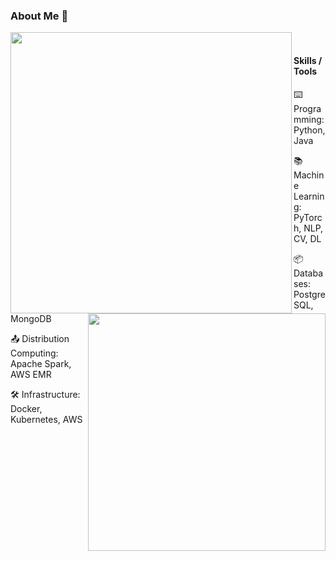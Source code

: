 ### About Me 👋

<a href="http://ajin.icu">
  <img align="left" width=450px src="https://github-readme-stats.vercel.app/api?username=ajinChen&show_icons=true&count_private=true&theme=onedark" />
</a><br>











#### Skills / Tools<a href="http://ajin.icu">
  <img align="right" width=380px src="https://github-readme-stats.vercel.app/api/top-langs/?username=ajinChen&layout=compact&langs_count=6&hide=php,less,javascript,css,scss,html, jupyter notebook&count_private=true&theme=onedark&text_color=e4bf7a" /></a>

⌨️ Programming: Python, Java 

📚 Machine Learning: PyTorch, NLP, CV, DL

📦 Databases: PostgreSQL, MongoDB

📤 Distribution Computing: Apache Spark, AWS EMR

🛠️ Infrastructure: Docker, Kubernetes, AWS

<!--
**ajinChen/ajinChen** is a ✨ _special_ ✨ repository because its `README.md` (this file) appears on your GitHub profile.

Here are some ideas to get you started:

- 🔭 I’m currently working on ...
- 🌱 I’m currently learning ...
- 👯 I’m looking to collaborate on ...
- 🤔 I’m looking for help with ...
- 💬 Ask me about ...
- 📫 How to reach me: ...
- 😄 Pronouns: ...
- ⚡ Fun fact: ...
-->

